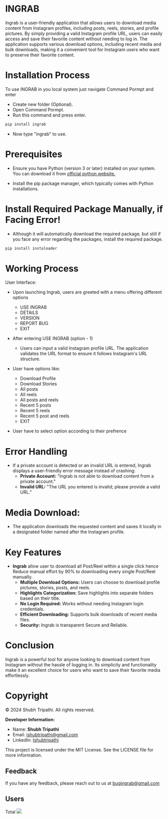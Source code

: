 # INGRAB

Ingrab is a user-friendly application that allows users to download media content from Instagram profiles, including posts, reels, stories, and profile pictures. By simply providing a valid Instagram profile URL, users can easily access and save their favorite content without needing to log in. The application supports various download options, including recent media and bulk downloads, making it a convenient tool for Instagram users who want to preserve their favorite content.

# Installation Process

To use INGRAB in you local system just navigate Command Pormpt and enter 

- Create new folder (Optional).
- Open Command Pormpt.
- Run this command and press enter.

```bash
pip install ingrab 
```
- Now type "ingrab" to use.



# Prerequisites

* Ensure you have Python (version 3 or later) installed on your system. You can download it from [official python website.](https://www.python.org/download/releases/3.0/)

* Install the pip package manager, which typically comes with Python installations.

# Install Required Package Manually, if Facing Error! 

* Although it will automatically download the required package, but still if you face any error regarding the packages, install the required package.

```bash
pip install instaloader
```
# Working Process

User Interface:
- Upon launching Ingrab, users are greeted with a menu offering different options 
  - USE INGRAB
  - DETAILS
  - VERSION
  - REPORT BUG
  - EXIT
- After entering USE INGRAB (option - 1)
  - Users can input a valid Instagram profile URL. The application validates the URL format to ensure it follows Instagram's URL structure.

- User have options like:
  - Download Profile
  - Download Stories
  - All posts
  - All reels
  - All posts and reels
  - Recent 5 posts
  - Recent 5 reels
  - Recent 5 post and reels
  - EXIT

- User have to select option according to their prefrence

# Error Handling
- If a private account is detected or an invalid URL is entered, Ingrab displays a user-friendly error message instead of crashing:
  - **Private Account:** "Ingrab is not able to download content from a private account."
  - **Invalid URL:** "The URL you entered is invalid; please provide a valid URL."

# Media Download:
- The application downloads the requested content and saves it locally in a designated folder named after the Instagram profile.

# Key Features

- **Ingrab** allow user to download all Post/Reel within a single click hence Reduce manual effort by 90% to downloading every single Post/Reel manually.
  - **Multiple Download Options:** Users can choose to download profile pictures, stories, posts, and reels.
  - **Highlights Categorization:** Save highlights into separate folders based on their title.
  - **No Login Required:** Works without needing Instagram login credentials.
  - **Efficient Downloading:** Supports bulk downloads of recent media files.
  - **Security:** Ingrab is transparent Secure and Reliable.

# Conclusion
Ingrab is a powerful tool for anyone looking to download content from Instagram without the hassle of logging in. Its simplicity and functionality make it an excellent choice for users who want to save their favorite media effortlessly.

# Copyright

© 2024 Shubh Tripathi. All rights reserved.

**Developer Information:**
- Name: **Shubh Tripathi**
- Email: [ishubtripathi@gmail.com](mailto:your_email@example.com)
- LinkedIn: [Ishubtripathi](https://www.linkedin.com/in/ishubtripathi/)

This project is licensed under the MIT License. See the LICENSE file for more information.


## Feedback

If you have any feedback, please reach out to us at bugingrab@gmail.com

## Users

Total   [![](https://static.pepy.tech/badge/ingrab)](https://pepy.tech/project/ingrab) 
